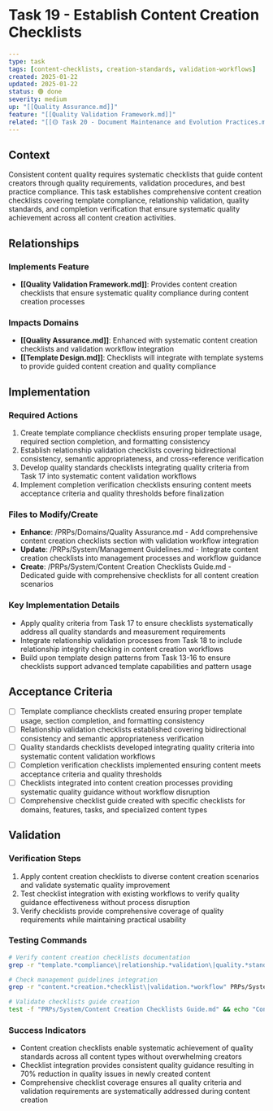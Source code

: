 # Task 19 - Establish Content Creation Checklists

```yaml
---
type: task
tags: [content-checklists, creation-standards, validation-workflows]
created: 2025-01-22
updated: 2025-01-22
status: 🟢 done
severity: medium
up: "[[Quality Assurance.md]]"
feature: "[[Quality Validation Framework.md]]"
related: "[[🟡 Task 20 - Document Maintenance and Evolution Practices.md]]"
---
```

## Context

Consistent content quality requires systematic checklists that guide content creators through quality requirements, validation procedures, and best practice compliance. This task establishes comprehensive content creation checklists covering template compliance, relationship validation, quality standards, and completion verification that ensure systematic quality achievement across all content creation activities.

## Relationships

### Implements Feature

- **[[Quality Validation Framework.md]]**: Provides content creation checklists that ensure systematic quality compliance during content creation processes

### Impacts Domains

- **[[Quality Assurance.md]]**: Enhanced with systematic content creation checklists and validation workflow integration
- **[[Template Design.md]]**: Checklists will integrate with template systems to provide guided content creation and quality compliance

## Implementation

### Required Actions

1. Create template compliance checklists ensuring proper template usage, required section completion, and formatting consistency
2. Establish relationship validation checklists covering bidirectional consistency, semantic appropriateness, and cross-reference verification
3. Develop quality standards checklists integrating quality criteria from Task 17 into systematic content validation workflows
4. Implement completion verification checklists ensuring content meets acceptance criteria and quality thresholds before finalization

### Files to Modify/Create

- **Enhance**: /PRPs/Domains/Quality Assurance.md - Add comprehensive content creation checklists section with validation workflow integration
- **Update**: /PRPs/System/Management Guidelines.md - Integrate content creation checklists into management processes and workflow guidance
- **Create**: /PRPs/System/Content Creation Checklists Guide.md - Dedicated guide with comprehensive checklists for all content creation scenarios

### Key Implementation Details

- Apply quality criteria from Task 17 to ensure checklists systematically address all quality standards and measurement requirements
- Integrate relationship validation processes from Task 18 to include relationship integrity checking in content creation workflows
- Build upon template design patterns from Task 13-16 to ensure checklists support advanced template capabilities and pattern usage

## Acceptance Criteria

- [ ] Template compliance checklists created ensuring proper template usage, section completion, and formatting consistency
- [ ] Relationship validation checklists established covering bidirectional consistency and semantic appropriateness verification
- [ ] Quality standards checklists developed integrating quality criteria into systematic content validation workflows
- [ ] Completion verification checklists implemented ensuring content meets acceptance criteria and quality thresholds
- [ ] Checklists integrated into content creation processes providing systematic quality guidance without workflow disruption
- [ ] Comprehensive checklist guide created with specific checklists for domains, features, tasks, and specialized content types

## Validation

### Verification Steps

1. Apply content creation checklists to diverse content creation scenarios and validate systematic quality improvement
2. Test checklist integration with existing workflows to verify quality guidance effectiveness without process disruption
3. Verify checklists provide comprehensive coverage of quality requirements while maintaining practical usability

### Testing Commands

```bash
# Verify content creation checklists documentation
grep -r "template.*compliance\|relationship.*validation\|quality.*standards\|completion.*verification" PRPs/Domains/Quality\ Assurance.md

# Check management guidelines integration
grep -r "content.*creation.*checklist\|validation.*workflow" PRPs/System/Management\ Guidelines.md

# Validate checklists guide creation
test -f "PRPs/System/Content Creation Checklists Guide.md" && echo "Content creation checklists guide created"
```

### Success Indicators

- Content creation checklists enable systematic achievement of quality standards across all content types without overwhelming creators
- Checklist integration provides consistent quality guidance resulting in 70% reduction in quality issues in newly created content
- Comprehensive checklist coverage ensures all quality criteria and validation requirements are systematically addressed during content creation